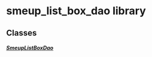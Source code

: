 


# smeup_list_box_dao library











## Classes

##### [SmeupListBoxDao](../smeup_daos_smeup_list_box_dao/SmeupListBoxDao-class.md)



 















